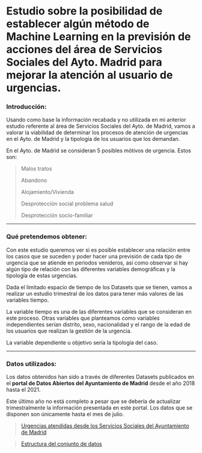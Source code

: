 # Estudio sobre la posibilidad de establecer algún método de Machine Learning en la previsión de acciones del área de Servicios Sociales del Ayto. Madrid para mejorar la atención al usuario de __urgencias__.

### Introducción:

Usando como base la información recabada y no utilizada en mi anterior estudio referente al área de Servicios Sociales del Ayto. de Madrid, vamos a valorar la viabilidad de determinar los procesos de atención de urgencias en el Ayto. de Madrid y la tipología de los usuarios que los demandan.

En el Ayto. de Madrid se consideran 5 posibles mótivos de urgencia. Estos son:

  >Malos tratos
  >
  >Abandono  
  >
  >Alojamiento/Vivienda
  >
  >Desprotección social problema salud  
  >
  >Desprotección socio-familiar 


---

### Qué pretendemos obtener: 

Con este estudio queremos ver si es posible establecer una relación entre los casos que se suceden y poder hacer una previsión de cada tipo de urgencia que se atiende en periodos venideros, así como observar si hay algún tipo de relación con las diferentes variables demográficas y la tipología de estas urgencias.

Dada el limitado espacio de tiempo de los Datasets que se tienen, vamos a realizar un estudio trimestral de los datos para tener más valores de las variables tiempo.

La variable tiempo es una de las diferentes variables que se consideran en este proceso. Otras variables que planteamos como variables independientes serían distrito, sexo, nacionalidad y el rango de la edad de los usuarios que realizan la gestión de la urgencia.

La variable dependiente u objetivo sería la tipología del caso.


***

### Datos utilizados:
Los datos obtenidos han sido a través de diferentes Datasets publicados en el __portal de Datos Abiertos del Ayuntamiento de Madrid__ desde  el año  2018 hasta el 2021.

Este último año no está completo a pesar que se debería de actualizar trimestralmente la información presentada en este portal. Los datos que se disponen son únicamente hasta el mes de julio.
  >[Urgencias atendidas desde los Servicios Sociales del Ayuntamiento de Madrid][Data_1]

  >[Estructura del conjunto de datos][Data_2]



[Data_1]:https://datos.madrid.es/portal/site/egob/menuitem.c05c1f754a33a9fbe4b2e4b284f1a5a0/?vgnextoid=0b006dace9578610VgnVCM1000001d4a900aRCRD&vgnextchannel=374512b9ace9f310VgnVCM100000171f5a0aRCRD&vgnextfmt=default
[Data_2]:https://datos.madrid.es/FWProjects/egob/Catalogo/SociedadBienestar/Ficheros/Estructura_DS_Urgencias_Centros_Servicios_Sociales.pdf



